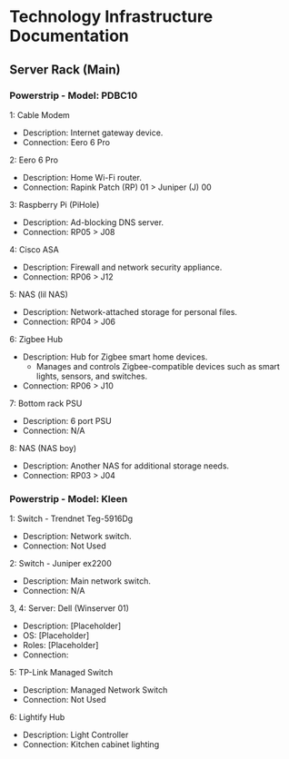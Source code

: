 # Technology Infrastructure Documentation

## Server Rack (Main)

### Powerstrip - Model: PDBC10

1: Cable Modem
   - Description: Internet gateway device.
   - Connection: Eero 6 Pro

2: Eero 6 Pro
   - Description: Home Wi-Fi router.
   - Connection: Rapink Patch (RP) 01 > Juniper (J) 00

3: Raspberry Pi (PiHole)
   - Description: Ad-blocking DNS server.
   - Connection: RP05 > J08

4: Cisco ASA
   - Description: Firewall and network security appliance.
   - Connection: RP06 > J12

5: NAS (lil NAS)
   - Description: Network-attached storage for personal files.
   - Connection: RP04 > J06

6: Zigbee Hub
   - Description: Hub for Zigbee smart home devices.
     - Manages and controls Zigbee-compatible devices such as smart lights, sensors, and switches.
   - Connection: RP06 > J10

7: Bottom rack PSU
   - Description: 6 port PSU
   - Connection:  N/A

8: NAS (NAS boy)
   - Description: Another NAS for additional storage needs.
   - Connection: RP03 > J04

### Powerstrip - Model: Kleen

1: Switch - Trendnet Teg-5916Dg
   - Description: Network switch.
   - Connection: Not Used

2: Switch - Juniper ex2200
   - Description: Main network switch.
   - Connection: N/A

3, 4: Server: Dell (Winserver 01)
   - Description: [Placeholder]
   - OS: [Placeholder]
   - Roles: [Placeholder]
   - Connection: 

5: TP-Link Managed Switch
   - Description: Managed Network Switch
   - Connection: Not Used

6: Lightify Hub
   - Description: Light Controller
   - Connection: Kitchen cabinet lighting
